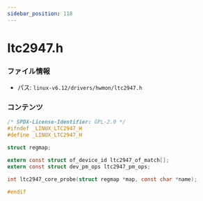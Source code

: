 ```yaml
---
sidebar_position: 118
---
```

# ltc2947.h

### ファイル情報

- パス: `linux-v6.12/drivers/hwmon/ltc2947.h`

### コンテンツ

```h
/* SPDX-License-Identifier: GPL-2.0 */
#ifndef _LINUX_LTC2947_H
#define _LINUX_LTC2947_H

struct regmap;

extern const struct of_device_id ltc2947_of_match[];
extern const struct dev_pm_ops ltc2947_pm_ops;

int ltc2947_core_probe(struct regmap *map, const char *name);

#endif

```
